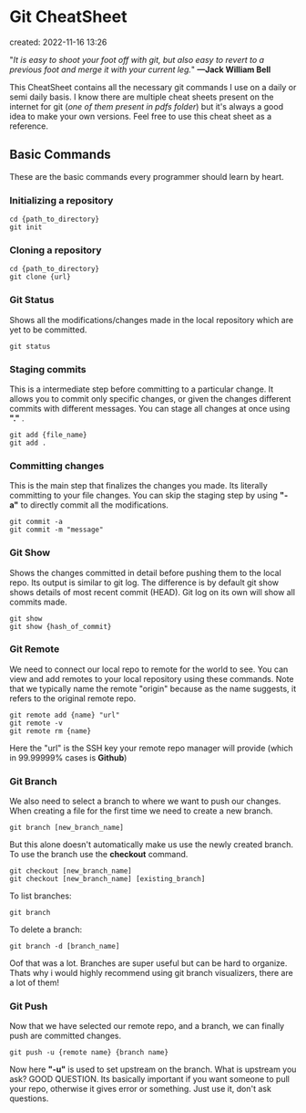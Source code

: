 # Git CheatSheet

created: 2022-11-16 13:26

"_It is easy to shoot your foot off with git, but also easy to revert to a previous foot and merge it with your current leg._" **—Jack William Bell**

This CheatSheet contains all the necessary git commands I use on a daily or semi daily basis. I know there are multiple cheat sheets present on the internet for git (_one of them present in pdfs folder_) but it's always a good idea to make your own versions. Feel free to use this cheat sheet as a reference.

## Basic Commands

These are the basic commands every programmer should learn by heart.

### Initializing a repository

```
cd {path_to_directory}
git init
```

### Cloning a repository

```
cd {path_to_directory}
git clone {url}
```

### Git Status

Shows all the modifications/changes made in the local repository which are yet to be committed.

```
git status
```

### Staging commits

This is a intermediate step before committing to a particular change. It allows you to commit only specific changes, or given the changes different commits with different messages. You can stage all changes at once using **"."** .

```
git add {file_name}
git add . 
```

### Committing changes

This is the main step that finalizes the changes you made. Its literally committing to your file changes. You can skip the staging step by using **"-a"** to directly commit all the modifications.

```
git commit -a
git commit -m "message"
```

### Git Show

Shows the changes committed in detail before pushing them to the local repo. Its output is similar to git log. The difference is by default git show shows details of most recent commit (HEAD). Git log on its own will show all commits made.

```
git show
git show {hash_of_commit}
```

### Git Remote

We need to connect our local repo to remote for the world to see. You can view and add remotes to your local repository using these commands. Note that we typically name the remote "origin" because as the name suggests, it refers to the original remote repo.

```
git remote add {name} "url"
git remote -v
git remote rm {name}
```

Here the "url" is the SSH key your remote repo manager will provide (which in 99.99999% cases is **Github**)

### Git Branch

We also need to select a branch to where we want to push our changes. When creating a file for the first time we need to create a new branch.

```
git branch [new_branch_name]
```

But this alone doesn't automatically make us use the newly created branch. To use the branch use the **checkout** command.

```
git checkout [new_branch_name]
git checkout [new_branch_name] [existing_branch]
```

To list branches:

```
git branch
```

To delete a branch:

```
git branch -d [branch_name]
```

Oof that was a lot. Branches are super useful but can be hard to organize. Thats why i would highly recommend using git branch visualizers, there are a lot of them!

### Git Push

Now that we have selected our remote repo, and a branch, we can finally push are committed changes.

```
git push -u {remote name} {branch name}
```

Now here **"-u"** is used to set upstream on the branch. What is upstream you ask? GOOD QUESTION. Its basically important if you want someone to pull your repo, otherwise it gives error or something. Just use it, don't ask questions.


